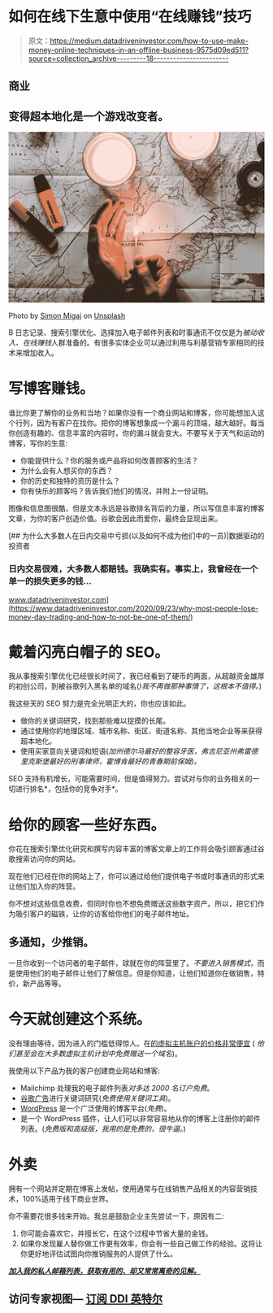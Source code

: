 # 如何在线下生意中使用“在线赚钱”技巧

> 原文：<https://medium.datadriveninvestor.com/how-to-use-make-money-online-techniques-in-an-offline-business-9575d09ed511?source=collection_archive---------18----------------------->

## 商业

## 变得超本地化是一个游戏改变者。

![](img/0c0f231284289f4cfeb5ad914141162a.png)

Photo by [Simon Migaj](https://unsplash.com/@simonmigaj?utm_source=medium&utm_medium=referral) on [Unsplash](https://unsplash.com?utm_source=medium&utm_medium=referral)

B 日志记录、搜索引擎优化、选择加入电子邮件列表和时事通讯不仅仅是为*被动收入、在线赚钱*人群准备的。有很多实体企业可以通过利用与利基营销专家相同的技术来增加收入。

# 写博客赚钱。

谁比你更了解你的业务和当地？如果你没有一个商业网站和博客，你可能想加入这个行列，因为有客户在找你。把你的博客想象成一个漏斗的顶端，越大越好。每当你创造有趣的、信息丰富的内容时，你的漏斗就会变大。不要写关于天气和运动的博客，写你的生意:

*   你能提供什么？你的服务或产品将如何改善顾客的生活？
*   为什么会有人想买你的东西？
*   你的历史和独特的资历是什么？
*   你有快乐的顾客吗？告诉我们他们的情况，并附上一份证明。

图像和信息图很酷，但是文本永远是谷歌排名背后的力量，所以写信息丰富的博客文章，为你的客户创造价值。谷歌会因此而爱你，最终会显现出来。

[](https://www.datadriveninvestor.com/2020/09/23/why-most-people-lose-money-day-trading-and-how-to-not-be-one-of-them/) [## 为什么大多数人在日内交易中亏损(以及如何不成为他们中的一员)|数据驱动的投资者

### 日内交易很难，大多数人都赔钱。我确实有。事实上，我曾经在一个单一的损失更多的钱…

www.datadriveninvestor.com](https://www.datadriveninvestor.com/2020/09/23/why-most-people-lose-money-day-trading-and-how-to-not-be-one-of-them/) 

# 戴着闪亮白帽子的 SEO。

我从事搜索引擎优化已经很长时间了，我已经看到了硬币的两面，从超越资金雄厚的初创公司，到被谷歌列入黑名单的域名(*)我不再做那种事情了，这根本不值得。*)

我这些天的 SEO 努力是完全光明正大的，你也应该如此。

*   做你的关键词研究，找到那些难以捉摸的长尾。
*   通过使用你的地理区域、城市名称、街区、街道名称、其他当地企业等来获得超本地化。
*   使用买家意向关键词和短语(*加州德尔马最好的整容牙医，弗吉尼亚州弗雷德里克斯堡最好的刑事律师，霍博肯最好的青春期前保姆)。*

SEO 支持有机增长，可能需要时间，但是值得努力。尝试对与你的业务相关的一切进行排名*，包括你的竞争对手*。

# 给你的顾客一些好东西。

你花在搜索引擎优化研究和撰写内容丰富的博客文章上的工作将会吸引顾客通过谷歌搜索访问你的网站。

现在他们已经在你的网站上了，你可以通过给他们提供电子书或时事通讯的形式来让他们加入你的阵营。

你不想对这些信息收费，但同时你也不想免费赠送这些数字资产。所以，把它们作为吸引客户的磁铁，让你的访客给你他们的电子邮件地址。

## 多通知，少推销。

一旦你收到一个访问者的电子邮件，球就在你的阵营里了。*不要进入销售模式*，而是使用他们的电子邮件让他们了解信息。但是你知道，让他们知道你在做销售，特价，新产品等等。

# 今天就创建这个系统。

没有理由等待，因为进入的门槛低得惊人。在[的虚拟主机账户的价格非常便宜](https://travishubbard.net/namecheap) ( *他们甚至会在大多数虚拟主机计划中免费赠送一个域名*)。

我使用以下产品为我的客户创建商业网站和博客:

*   Mailchimp 处理我的电子邮件列表*对多达 2000 名订户免费*。
*   [谷歌广告](https://ads.google.com)进行关键词研究(*免费使用关键词工具*)。
*   [WordPress](https://wordpress.org/) 是一个广泛使用的博客平台(*免费*)。
*   是一个 WordPress 插件，让人们可以非常容易地从你的博客上注册你的邮件列表。(*免费版和高级版，我用的是免费的，很牛逼。*)

# 外卖

拥有一个网站并定期在博客上发帖，使用通常与在线销售产品相关的内容营销技术，100%适用于线下商业世界。

你不需要花很多钱来开始。我总是鼓励企业主先尝试一下，原因有二:

1.  你可能会喜欢它，并擅长它，在这个过程中节省大量的金钱。
2.  如果你发现雇人替你做工作更有效率，你会有一些自己做工作的经验。这将让你更好地评估试图向你推销服务的人提供了什么。

[***加入我的私人邮箱列表，获取有用的、却又常常离奇的见解。***](https://travishubbard.net/newsletter)

## 访问专家视图— [订阅 DDI 英特尔](https://datadriveninvestor.com/ddi-intel)